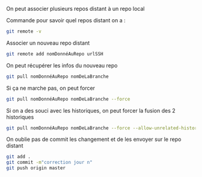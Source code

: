 On peut associer plusieurs repos distant à un repo local

Commande pour savoir quel repos distant on a :

```sh
git remote -v
```

Associer un nouveau repo distant

```sh
git remote add nomDonnéAuRepo urlSSH
```

On peut récupérer les infos du nouveau repo
```sh
git pull nomDonnéAuRepo nomDeLaBranche
```

Si ça ne marche pas, on peut forcer

```sh
git pull nomDonnéAuRepo nomDeLaBranche --force
```

Si on a des souci avec les historiques, on peut forcer la fusion des 2 historiques

```sh
git pull nomDonnéAuRepo nomDeLaBranche --force --allow-unrelated-histories
```


On oublie pas de commit les changement et de les envoyer sur le repo distant
```sh
git add .
git commit -m"correction jour n"
git push origin master
```
